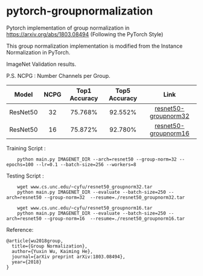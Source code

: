 # pytorch-groupnormalization
Pytorch implementation of group normalization in https://arxiv.org/abs/1803.08494 (Following the PyTorch Style)

This group normalization implementation is modified from the Instance Normalization in PyTorch. 

ImageNet Validation results. 


P.S. NCPG : Number Channels per Group. 

| Model         | NCPG |  Top1 Accuracy |  Top5 Accuracy | Link |
| ------------- |:----:|:------:|:------:|:----:|
| ResNet50      | 32   | 75.768% | 92.552% |[resnet50-groupnorm32](http://www.cs.unc.edu/~cyfu/resnet50_groupnorm32.tar)|
| ResNet50      | 16   | 75.872% | 92.780% |[resnet50-groupnorm16](http://www.cs.unc.edu/~cyfu/resnet50_groupnorm16.tar)|

 

Training Script : 
```script 
    python main.py IMAGENET_DIR --arch=resnet50 --group-norm=32 --epochs=100 --lr=0.1 --batch-size=256 --workers=8
```
Testing Script : 
```script 
    wget www.cs.unc.edu/~cyfu/resnet50_groupnorm32.tar
    python main.py IMAGENET_DIR --evaluate --batch-size=250 --arch=resnet50 --group-norm=32  --resume=./resnet50_groupnorm32.tar   
    
    wget www.cs.unc.edu/~cyfu/resnet50_groupnorm16.tar
    python main.py IMAGENET_DIR --evaluate --batch-size=250 --arch=resnet50 --group-norm=16  --resume=./resnet50_groupnorm16.tar   
```



Reference:

    @article{wu2018group,
      title={Group Normalization},
      author={Yuxin Wu, Kaiming He},
      journal={arXiv preprint arXiv:1803.08494},
      year={2018}
    }
